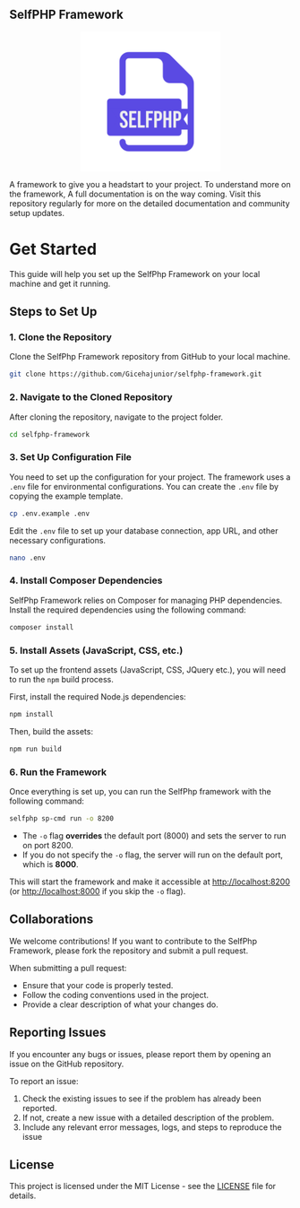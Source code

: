 ## SelfPHP Framework 
<p align="center">
    <img style="display: block; margin: 0 auto" src="public/storage/logo/sp-logo.png" height="250" width="250">
</p>


A framework to give you a headstart to your project. To understand more on the framework, A full documentation is on the way coming. Visit this repository regularly for more on the detailed documentation and community setup updates.


# Get Started
This guide will help you set up the SelfPhp Framework on your local machine and get it running.

## Steps to Set Up

### 1. Clone the Repository
Clone the SelfPhp Framework repository from GitHub to your local machine.

```bash
git clone https://github.com/Gicehajunior/selfphp-framework.git
```

### 2. Navigate to the Cloned Repository
After cloning the repository, navigate to the project folder.

```bash
cd selfphp-framework
```

### 3. Set Up Configuration File
You need to set up the configuration for your project. The framework uses a `.env` file for environmental configurations. You can create the `.env` file by copying the example template.

```bash
cp .env.example .env
```

Edit the `.env` file to set up your database connection, app URL, and other necessary configurations.

```bash
nano .env
```

### 4. Install Composer Dependencies
SelfPhp Framework relies on Composer for managing PHP dependencies. Install the required dependencies using the following command:

```bash
composer install
```

### 5. Install Assets (JavaScript, CSS, etc.)
To set up the frontend assets (JavaScript, CSS, JQuery etc.), you will need to run the `npm` build process.

First, install the required Node.js dependencies:

```bash
npm install
```

Then, build the assets:

```bash
npm run build
```

### 6. Run the Framework
Once everything is set up, you can run the SelfPhp framework with the following command:

```bash
selfphp sp-cmd run -o 8200
```

- The `-o` flag **overrides** the default port (8000) and sets the server to run on port 8200.
- If you do not specify the `-o` flag, the server will run on the default port, which is **8000**.

This will start the framework and make it accessible at [http://localhost:8200](http://localhost:8200) (or [http://localhost:8000](http://localhost:8000) if you skip the `-o` flag).

## Collaborations
We welcome contributions! If you want to contribute to the SelfPhp Framework, please fork the repository and submit a pull request. 

When submitting a pull request:
- Ensure that your code is properly tested.
- Follow the coding conventions used in the project.
- Provide a clear description of what your changes do.

## Reporting Issues
If you encounter any bugs or issues, please report them by opening an issue on the GitHub repository.

To report an issue:
1. Check the existing issues to see if the problem has already been reported.
2. If not, create a new issue with a detailed description of the problem.
3. Include any relevant error messages, logs, and steps to reproduce the issue

## License
This project is licensed under the MIT License - see the [LICENSE](https://github.com/Gicehajunior/selfphp-framework/blob/main/LICENSE) file for details.


